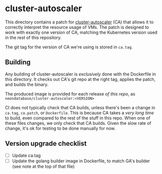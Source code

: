 # cluster-autoscaler

This directory contains a patch for [cluster-autoscaler] (CA) that allows it to correctly interpret the
resource usage of VMs. The patch is designed to work with exactly one version of CA, matching the
Kubernetes version used in the rest of this repository.

[cluster-autoscaler]: https://github.com/kubernetes/autoscaler/tree/master/cluster-autoscaler

The git tag for the version of CA we're using is stored in `ca.tag`.

## Building

Any building of cluster-autoscaler is _exclusively_ done with the Dockerfile in this directory. It
checks out CA's git repo at the right tag, applies the patch, and builds the binary.

The produced image is provided for each release _of this repo_, as `neondatabase/cluster-autoscaler:<VERSION>`

CI does not typically check that CA builds, unless there's been a change in `ca.tag`, `ca.patch`, or
`Dockerfile`. This is because CA takes a _very long time_ to build, even compared to the rest of the
stuff in this repo. When one of these files changes, we only check that CA builds. Given the slow
rate of change, it's ok for testing to be done manually for now.

## Version upgrade checklist

- [ ] Update ca.tag
- [ ] Update the golang builder image in Dockerfile, to match GA's builder (see note at the top of
    that file)
